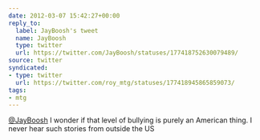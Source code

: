 ```yaml
---
date: 2012-03-07 15:42:27+00:00
reply_to:
  label: JayBoosh's tweet
  name: JayBoosh
  type: twitter
  url: https://twitter.com/JayBoosh/statuses/177418752630079489/
source: twitter
syndicated:
- type: twitter
  url: https://twitter.com/roy_mtg/statuses/177418945865859073/
tags:
- mtg
---
```


[@JayBoosh](https://twitter.com/JayBoosh/) I wonder if that level of bullying is purely an American thing. I never hear such stories from outside the US